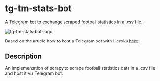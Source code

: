

# tg-tm-stats-bot

A Telegram [bot](https://t.me/GetFootballStatsBot) to exchange scraped football statistics in a .csv file.

![tg-tm-stats-bot-logo](https://i.ibb.co/28zqyxC/photo-2022-06-15-13-54-05.jpg)

Based on the article how to host a Telegram bot with Heroku [here](https://towardsdatascience.com/how-to-deploy-a-telegram-bot-using-heroku-for-free-9436f89575d2). 

## Description
An implementation of scrapy to scrape football statistics data in a .csv file and host it via Telegram bot.